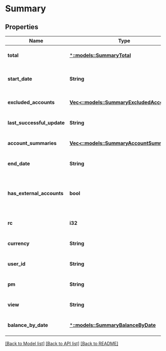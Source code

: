 # Summary

## Properties
Name | Type | Description | Notes
------------ | ------------- | ------------- | -------------
**total** | [***::models::SummaryTotal**](summary_total.md) |  | [optional] [default to null]
**start_date** | **String** | date format-- yyyy-MM-dd | [optional] [default to null]
**excluded_accounts** | [**Vec<::models::SummaryExcludedAccounts>**](summary_excludedAccounts.md) |  | [optional] [default to null]
**last_successful_update** | **String** |  | [optional] [default to null]
**account_summaries** | [**Vec<::models::SummaryAccountSummaries>**](summary_accountSummaries.md) |  | [optional] [default to null]
**end_date** | **String** |  | [optional] [default to null]
**has_external_accounts** | **bool** | indicator of user having configured any external accounts | [optional] [default to null]
**rc** | **i32** |  | [optional] [default to null]
**currency** | **String** |  | [optional] [default to null]
**user_id** | **String** |  | [optional] [default to null]
**pm** | **String** |  | [optional] [default to null]
**view** | **String** |  | [optional] [default to null]
**balance_by_date** | [***::models::SummaryBalanceByDate**](summary_balanceByDate.md) |  | [optional] [default to null]

[[Back to Model list]](../README.md#documentation-for-models) [[Back to API list]](../README.md#documentation-for-api-endpoints) [[Back to README]](../README.md)


